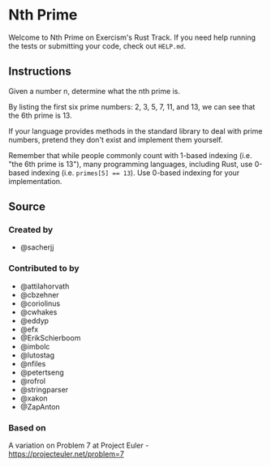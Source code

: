 # Nth Prime

Welcome to Nth Prime on Exercism's Rust Track.
If you need help running the tests or submitting your code, check out `HELP.md`.

## Instructions

Given a number n, determine what the nth prime is.

By listing the first six prime numbers: 2, 3, 5, 7, 11, and 13, we can see that the 6th prime is 13.

If your language provides methods in the standard library to deal with prime numbers, pretend they don't exist and implement them yourself.

Remember that while people commonly count with 1-based indexing (i.e. "the 6th prime is 13"), many programming languages, including Rust, use 0-based indexing (i.e. `primes[5] == 13`). Use 0-based indexing for your implementation.

## Source

### Created by

- @sacherjj

### Contributed to by

- @attilahorvath
- @cbzehner
- @coriolinus
- @cwhakes
- @eddyp
- @efx
- @ErikSchierboom
- @imbolc
- @lutostag
- @nfiles
- @petertseng
- @rofrol
- @stringparser
- @xakon
- @ZapAnton

### Based on

A variation on Problem 7 at Project Euler - <https://projecteuler.net/problem=7>
